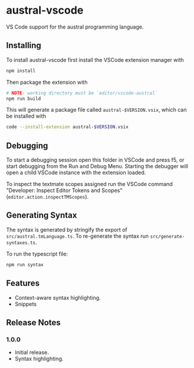 # austral-vscode

VS Code support for the austral programming language.

## Installing

To install austral-vscode first install the VSCode extension manager with

```sh
npm install
```

Then package the extension with

```sh
# NOTE: working directory must be `editor/vscode-austral`
npm run build
```

This will generate a package file called `austral-$VERSION.vsix`, which can be installed with

```sh
code --install-extension austral-$VERSION.vsix
```

## Debugging

To start a debugging session open this folder in VSCode and press f5, or start debugging from the Run and Debug Menu.
Starting the debugger will open a child VSCode instance with the extension loaded.

To inspect the textmate scopes assigned run the VSCode command "Developer: Inspect Editor Tokens and Scopes" (`editor.action.inspectTMScopes`).

## Generating Syntax

The syntax is generated by stringify the export of `src/austral.tmLanguage.ts`.
To re-generate the syntax run `src/generate-syntaxes.ts`.

To run the typescript file:

```sh
npm run syntax
```

## Features

- Context-aware syntax highlighting.
- Snippets

## Release Notes

### 1.0.0

- Initial release.
- Syntax highlighting.
